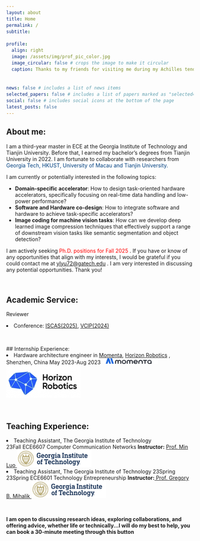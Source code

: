 ```yaml
---
layout: about
title: Home
permalink: /
subtitle: 

profile:
  align: right
  image: /assets/img/prof_pic_color.jpg
  image_circular: false # crops the image to make it circular
  caption: Thanks to my friends for visiting me during my Achilles tendon rupture at April 5th! (I'm the one in the middle)


news: false # includes a list of news items
selected_papers: false # includes a list of papers marked as "selected={true}"
social: false # includes social icons at the bottom of the page
latest_posts: false
---
```



## About me: 


I am a third-year master in ECE at the Georgia Institute of Technology and Tianjin University. Before that, I earned my bachelor’s degrees from Tianjin University in 2022. I am fortunate to collaborate with researchers from  <span style="color:#004080"> Georgia Tech, HKUST, University of Macau and Tianjin University.  </span>




I am currently or potentially interested in the following topics:

* **Domain-specific accelerator**: How to design task-oriented hardware accelerators, specifically focusing on real-time data handling and low-power performance?
* **Software and Hardware co-design**: How to integrate software and hardware to achieve task-specific accelerators?
* **Image coding for machine vision tasks**: How can we develop deep learned image compression techniques that effectively support a range of downstream vision tasks like semantic segmentation and object detection?

I am actively seeking <span  style="color:red"> Ph.D. positions for Fall 2025 </span>. If you have or know of any opportunities that align with my interests, I would be grateful if you could contact me at <a href="mailto:ylyu72@gatech.edu">ylyu72@gatech.edu </a>. I am very interested in discussing any potential opportunities. Thank you!


  <p> <br/></p>

## Academic Service:

Reviewer

<li> Conference:  <a href="https://2025.ieee-iscas.org/"> ISCAS(2025)</a>, <a href="https://www.vcip2024.org/">VCIP(2024)</a>
  </li>

  <p> <br/></p>
## Internship Experience:

<li> Hardware architecture engineer in  <a href="https://www.momenta.cn/"> Momenta</a>, <a href="https://en.horizon.auto/">Horizon Robotics</a> , Shenzhen, China May 2023-Aug 2023 <img style="width:150px" src="/assets/img/home/3.png" /> <img  style="width:200px" src="/assets/img/home/2.png" />
  </li>


  <p> <br/></p>


## Teaching Experience: 

<li>Teaching Assistant, The Georgia Institute of Technology      <br />23Fall ECE6607 Computer Communication Networks           <strong>  Instructor:</strong> <a href="https://scholar.google.com/citations?user=WEoyCigAAAAJ&hl=en"> Prof. Min Luo  </a>  <img   style="width:200px" src="/assets/img/home/1.jpg" /></li>


<li>Teaching Assistant, The Georgia Institute of Technology    23Spring  <br />23Spring ECE6601 Technology Entrepreneurship                 <strong>  Instructor:</strong><a href="https://ece.gatech.edu/directory/gregory-mihalik"> Prof. Gregory B. Mihalik </a> <img   style="width:200px" src="/assets/img/home/1.jpg" /> </li>

  <p> <br/></p>

**I am open to discussing research ideas, exploring collaborations, and offering advice, whether life or technically...I will do my best to help, you can book a 30-minute meeting through this button**

  <p> <br/></p>
  <!-- Google Calendar Appointment Scheduling begin -->
<link href="https://calendar.google.com/calendar/scheduling-button-script.css" rel="stylesheet">

<style>
 .qxCTlb{
  display:block;margin:0 auto
 }
</style>
<script src="https://calendar.google.com/calendar/scheduling-button-script.js" async></script>
<script>
(function() {
  var target = document.currentScript;
  window.addEventListener('load', function() {
    calendar.schedulingButton.load({
      url: 'https://calendar.google.com/calendar/appointments/schedules/AcZssZ3XcmCqU_E4LqAYMcoFSQOJ-LcWAIVoL0JUja9LiHQ3366ju7WsMhPRUtSfqfAQXjuPaHizPUr3?gv=true',
      color: '#3F51B5',
      label: "Book an appointment with Kevin Lyu ",
      target,
    });
  });
})();
</script>
<!-- end Google Calendar Appointment Scheduling -->